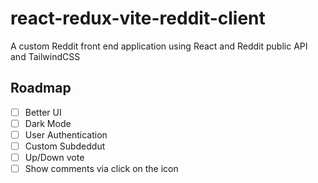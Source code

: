 # react-redux-vite-reddit-client

A custom Reddit front end application using React and Reddit public API and TailwindCSS

## Roadmap

- [ ] Better UI
- [ ] Dark Mode 
- [ ] User Authentication
- [ ] Custom Subdeddut
- [ ] Up/Down vote 
- [ ] Show comments via click on the icon
